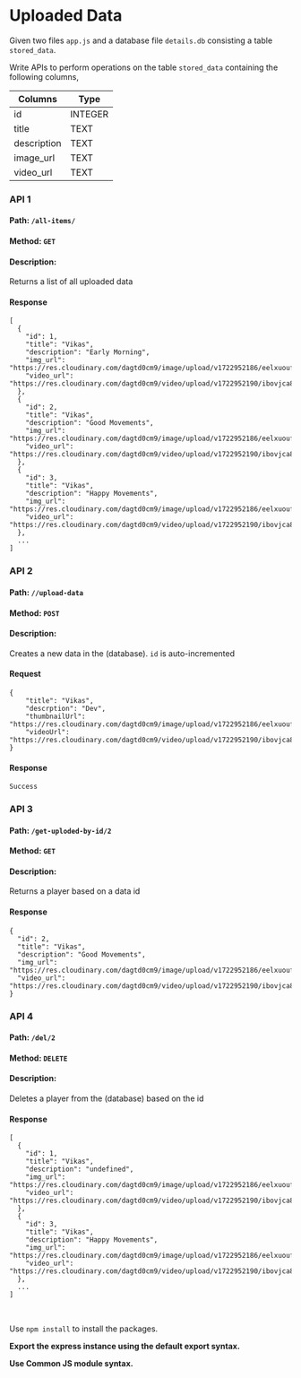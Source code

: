 # Uploaded Data

Given two files `app.js` and a database file `details.db` consisting a table `stored_data`.

Write APIs to perform operations on the table `stored_data` containing the following columns,

| Columns       | Type    |
| ------------- | ------- |
| id            | INTEGER |
| title         | TEXT    |
| description   | TEXT    |
| image_url     | TEXT    |
| video_url     | TEXT    |

### API 1

#### Path: `/all-items/`

#### Method: `GET`

#### Description:

Returns a list of all uploaded data

#### Response

```
[
  {
    "id": 1,
    "title": "Vikas",
    "description": "Early Morning",
    "img_url": "https://res.cloudinary.com/dagtd0cm9/image/upload/v1722952186/eelxuoufmvj1nydpb9u4.jpg",
    "video_url": "https://res.cloudinary.com/dagtd0cm9/video/upload/v1722952190/ibovjca86paovezh4xg7.mp4"
  },
  {
    "id": 2,
    "title": "Vikas",
    "description": "Good Movements",
    "img_url": "https://res.cloudinary.com/dagtd0cm9/image/upload/v1722952186/eelxuoufmvj1nydpb9u4.jpg",
    "video_url": "https://res.cloudinary.com/dagtd0cm9/video/upload/v1722952190/ibovjca86paovezh4xg7.mp4"
  },
  {
    "id": 3,
    "title": "Vikas",
    "description": "Happy Movements",
    "img_url": "https://res.cloudinary.com/dagtd0cm9/image/upload/v1722952186/eelxuoufmvj1nydpb9u4.jpg",
    "video_url": "https://res.cloudinary.com/dagtd0cm9/video/upload/v1722952190/ibovjca86paovezh4xg7.mp4"
  },
  ...
]
```

### API 2

#### Path: `//upload-data`

#### Method: `POST`

#### Description:

Creates a new data in the (database). `id` is auto-incremented

#### Request

```
{
    "title": "Vikas",
    "descrption": "Dev",
    "thumbnailUrl": "https://res.cloudinary.com/dagtd0cm9/image/upload/v1722952186/eelxuoufmvj1nydpb9u4.jpg",
    "videoUrl": "https://res.cloudinary.com/dagtd0cm9/video/upload/v1722952190/ibovjca86paovezh4xg7.mp4"
}
```

#### Response

```
Success
```

### API 3

#### Path: `/get-uploded-by-id/2`

#### Method: `GET`

#### Description:

Returns a player based on a data id

#### Response

```
{
  "id": 2,
  "title": "Vikas",
  "description": "Good Movements",
  "img_url": "https://res.cloudinary.com/dagtd0cm9/image/upload/v1722952186/eelxuoufmvj1nydpb9u4.jpg",
  "video_url": "https://res.cloudinary.com/dagtd0cm9/video/upload/v1722952190/ibovjca86paovezh4xg7.mp4"
}
```

### API 4

#### Path: `/del/2`

#### Method: `DELETE`

#### Description:

Deletes a player from the (database) based on the id

#### Response

```
[
  {
    "id": 1,
    "title": "Vikas",
    "description": "undefined",
    "img_url": "https://res.cloudinary.com/dagtd0cm9/image/upload/v1722952186/eelxuoufmvj1nydpb9u4.jpg",
    "video_url": "https://res.cloudinary.com/dagtd0cm9/video/upload/v1722952190/ibovjca86paovezh4xg7.mp4"
  },
  {
    "id": 3,
    "title": "Vikas",
    "description": "Happy Movements",
    "img_url": "https://res.cloudinary.com/dagtd0cm9/image/upload/v1722952186/eelxuoufmvj1nydpb9u4.jpg",
    "video_url": "https://res.cloudinary.com/dagtd0cm9/video/upload/v1722952190/ibovjca86paovezh4xg7.mp4"
  },
  ...
]
```

<br/>

Use `npm install` to install the packages.

**Export the express instance using the default export syntax.**

**Use Common JS module syntax.**
